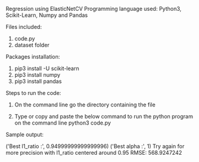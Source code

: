 Regression using ElasticNetCV
Programming language used: Python3, Scikit-Learn, Numpy and Pandas 

Files included:
1. code.py
2. dataset folder


Packages installation:

1. pip3 install -U scikit-learn
2. pip3 install numpy
3. pip3 install pandas

Steps to run the code:

1. On the command line go the directory containing the file

2. Type or copy and paste the below command to run the python program on the command line
       python3 code.py

 Sample output:

('Best l1_ratio :', 0.94999999999999996)
('Best alpha :', 1)
Try again for more precision with l1_ratio centered around 0.95
RMSE: 568.9247242